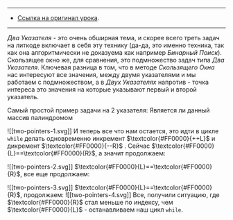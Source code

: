 
---
- [Ссылка на оригинал урока](https://neetcode.io/courses/advanced-algorithms/3).
---

_Два Указателя_ - это очень обширная тема, и скорее всего треть задач на литкоде включает в себя эту технику (да-да, это именно техника, так как она алгоритмически не доказуема как например _Бинарный Поиск_). Скользящее окно же, для сравнения, это подмножество задач типа _Два Указателя_. Ключевая разница в том, что в методе _Скользящего Окна_ нас интересуют все значения, между двумя указателями и мы работаем с подмножеством, а в _Двух Указателях_ напротив - точка интереса это значения на которые указывают первый и второй указатель.

Самый простой пример задачи на 2 указателя: Является ли данный массив палиндромом

![[two-pointers-1.svg]]
И теперь все что нам остается, это идти в цикле `while` делать одновременно инкремент $\textcolor{#FF0000}{++L}$ и дикремент $\textcolor{#FF0000}{--R}$ .
Сейчас $\textcolor{#FF0000}{L}==\textcolor{#FF0000}{R}$, а значит продолжаем:

 ![[two-pointers-2.svg]]
  $\textcolor{#FF0000}{L}==\textcolor{#FF0000}{R}$, все еще продолжаем:

![[two-pointers-3.svg]]
 $\textcolor{#FF0000}{L}==\textcolor{#FF0000}{R}$, продолжаем:
![[two-pointers-4.svg]]
Все, получили ситуацию, где $\textcolor{#FF0000}{R}$ стал меньше по индексу, чем $\textcolor{#FF0000}{L}$ - останавливаем наш цикл `while`.